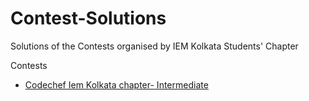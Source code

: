 # Contest-Solutions
Solutions of the Contests organised by IEM Kolkata Students' Chapter

Contests
- [Codechef Iem Kolkata chapter- Intermediate](https://codeforces.com/gym/306623)

